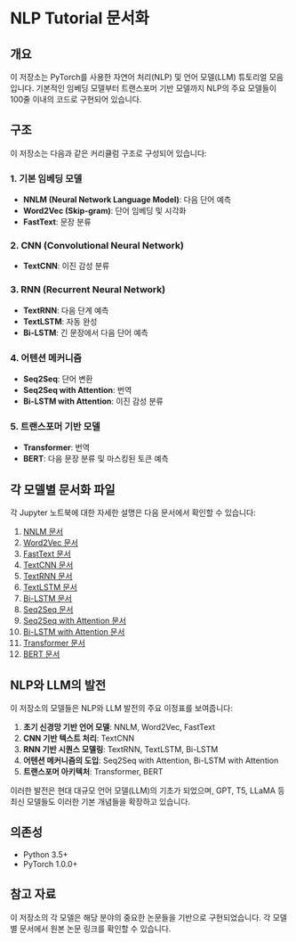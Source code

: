 # NLP Tutorial 문서화

## 개요
이 저장소는 PyTorch를 사용한 자연어 처리(NLP) 및 언어 모델(LLM) 튜토리얼 모음입니다. 기본적인 임베딩 모델부터 트랜스포머 기반 모델까지 NLP의 주요 모델들이 100줄 이내의 코드로 구현되어 있습니다.

## 구조
이 저장소는 다음과 같은 커리큘럼 구조로 구성되어 있습니다:

### 1. 기본 임베딩 모델
- **NNLM (Neural Network Language Model)**: 다음 단어 예측
- **Word2Vec (Skip-gram)**: 단어 임베딩 및 시각화
- **FastText**: 문장 분류

### 2. CNN (Convolutional Neural Network)
- **TextCNN**: 이진 감성 분류

### 3. RNN (Recurrent Neural Network)
- **TextRNN**: 다음 단계 예측
- **TextLSTM**: 자동 완성
- **Bi-LSTM**: 긴 문장에서 다음 단어 예측

### 4. 어텐션 메커니즘
- **Seq2Seq**: 단어 변환
- **Seq2Seq with Attention**: 번역
- **Bi-LSTM with Attention**: 이진 감성 분류

### 5. 트랜스포머 기반 모델
- **Transformer**: 번역
- **BERT**: 다음 문장 분류 및 마스킹된 토큰 예측

## 각 모델별 문서화 파일
각 Jupyter 노트북에 대한 자세한 설명은 다음 문서에서 확인할 수 있습니다:

1. [NNLM 문서](/1-1.NNLM/NNLM_documentation.md)
2. [Word2Vec 문서](/1-2.Word2Vec/Word2Vec_documentation.md)
3. [FastText 문서](/1-3.FastText/FastText_documentation.md)
4. [TextCNN 문서](/2-1.TextCNN/TextCNN_documentation.md)
5. [TextRNN 문서](/3-1.TextRNN/TextRNN_documentation.md)
6. [TextLSTM 문서](/3-2.TextLSTM/TextLSTM_documentation.md)
7. [Bi-LSTM 문서](/3-3.Bi-LSTM/Bi-LSTM_documentation.md)
8. [Seq2Seq 문서](/4-1.Seq2Seq/Seq2Seq_documentation.md)
9. [Seq2Seq with Attention 문서](/4-2.Seq2Seq(Attention)/Seq2Seq_Attention_documentation.md)
10. [Bi-LSTM with Attention 문서](/4-3.Bi-LSTM(Attention)/Bi-LSTM_Attention_documentation.md)
11. [Transformer 문서](/5-1.Transformer/Transformer_documentation.md)
12. [BERT 문서](/5-2.BERT/BERT_documentation.md)

## NLP와 LLM의 발전
이 저장소의 모델들은 NLP와 LLM 발전의 주요 이정표를 보여줍니다:

1. **초기 신경망 기반 언어 모델**: NNLM, Word2Vec, FastText
2. **CNN 기반 텍스트 처리**: TextCNN
3. **RNN 기반 시퀀스 모델링**: TextRNN, TextLSTM, Bi-LSTM
4. **어텐션 메커니즘의 도입**: Seq2Seq with Attention, Bi-LSTM with Attention
5. **트랜스포머 아키텍처**: Transformer, BERT

이러한 발전은 현대 대규모 언어 모델(LLM)의 기초가 되었으며, GPT, T5, LLaMA 등 최신 모델들도 이러한 기본 개념들을 확장하고 있습니다.

## 의존성
- Python 3.5+
- PyTorch 1.0.0+

## 참고 자료
이 저장소의 각 모델은 해당 분야의 중요한 논문들을 기반으로 구현되었습니다. 각 모델별 문서에서 원본 논문 링크를 확인할 수 있습니다.
